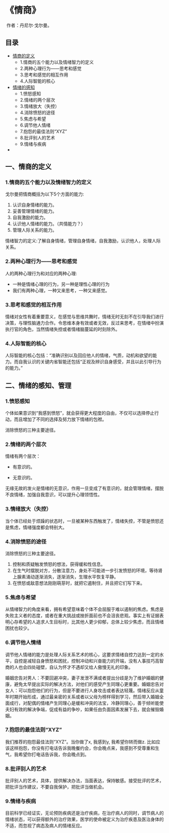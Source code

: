 # 《情商》

​	作者：丹尼尔·戈尔曼。

## 目录

* [情商的定义](#情商的定义)
  * 1.情商的五个能力以及情绪智力的定义
  * 2.两种心理行为——思考和感觉
  * 3.思考和感觉的相互作用
  * 4.人际智能的核心
* [情绪的感知](#情绪的感知)
  * 1.愤怒感知
  * 2.情绪的两个层次
  * 3.情绪放大（失控）
  * 4.消除愤怒的途径
  * 5.焦虑与希望
  * 6.调节他人情绪
  * 7.抱怨的最佳法则“XYZ”
  * 8.批评别人的艺术
  * 9.情绪与疾病
* ​



一、情商的定义
-----------

### 1.情商的五个能力以及情绪智力的定义

戈尔曼把情商概括为以下5个方面的能力: 

1. 认识自身情绪的能力。
2. 妥善管理情绪的能力。
3. 自我激励的能力。
4. 认识他人情绪的能力。（共情能力？）
5. 管理人际关系的能力。

情绪智力的定义:了解自身情绪，管理自身情绪，自我激励，认识他人，处理人际关系。

### 2.两种心理行为——思考和感觉

人的两种心理行为和对应的两种心理:

- 一种是情绪心理的行为，另一种是理性心理的行为
- 我们有两种心理，一种又来思考，一种又来感觉。

### 3.思考和感觉的相互作用

情绪对女性有着重要意义，在感觉与思维共舞时，情绪无时无刻不在引导我们进行决策，与理性脑通力合作。令思维本身有效或者无效，反过来思考，在情绪中扮演执行官的角色，当然情绪失控或者情绪脑蔓延的时刻除外。

### 4.人际智能的核心

人际智能的核心包括：“准确识别以及回应他人的情绪，气质，动机和欲望的能力。而自我认识的关键内省智能还包括“正视及辨识自身感受，并且以此引导行为的能力。”



二、情绪的感知、管理
-----------

### 1.愤怒感知

个体如果意识到“我感到愤怒”，就会获得更大程度的自由，不仅可以选择停止行动，而且增加了不同的选择及努力放下情绪的包袱。

消除愤怒的三种主要途径。

### 2.情绪的两个层次

情绪有两个层次：

- 有意识的。

- 无意识的。

无缘无故的发火是情绪的无意识，作用一旦变成了有意识的，就会管理情绪，摆脱不良情绪，加强自我意识，可以提升心理领悟性。

### 3.情绪放大（失控）

当个体已经处于烦躁的状态时，一旦被某种东西触发了，情绪失控，不管是愤怒还是焦虑，情绪强度都会特别大。

### 4.消除愤怒的途径

消除愤怒的三种主要途径。

1. 控制和质疑触发愤怒的想法，获得缓和性信息。
2. 在生气时摆脱对方，分散注意力，身处不可能进一步引发愤怒的环境，等待肾上腺素涌动逐渐消失，逐渐消失，生理水平恢复平静。
3. 在愤怒或敌意想法刚刚萌芽时，就把它遏制住，并且把它们写下来。

### 5.焦虑与希望

从情绪智力的角度来看，拥有希望意味着个体不会屈服于难以遏制的焦虑。焦虑是失败主义者的态度，或者在重大挑战或挫折面前也不会沮丧悲观。事实上有证据表明心存希望的人追求人生目标时，比其他人更少抑郁，总体上较少焦虑，而且情绪困扰也较少。

### 6.调节他人情绪

调节他人情绪的能力是处理人际关系艺术的核心，这要求情绪自控力达到一定的水平，自控是减轻自身愤怒和困扰，控制冲动和兴奋能力的开端，没有人事技巧高智商的人也会四处碰壁，自认为怀才不遇却又给人傲慢无礼的印象。

婚姻忠告对男人：不要回避冲突，妻子发泄不满或者提出分歧是为了维护婚姻的健康，避免太早提出实际的解决方法，对他们的感受产生同理心更重要。婚姻忠告对女人：可以抱怨他们的行为，但是不要进行人身攻击或者表达轻蔑。情绪反应从童年时期开始形成，通过最亲密的关系或者以父母为榜样得到学习，然后带入婚姻全面成行，对配偶的情绪产生同理心是缓和冲突的法宝，冷静同理心，善于倾听能使夫妇有效的解决争端，促成有益的争吵，如果任由负面因素发展下去，就会摧毁婚姻。

### 7.抱怨的最佳法则“XYZ”

我们推荐的抱怨最佳法则“XYZ”。当你做了x, 我感到y, 我希望你转而做z. 比如应该这样抱怨，你没有打电话告诉我晚餐约会，你会晚点来，我感到不受尊重和生气，我希望你打电话告诉我，你会晚点到。

### 8.批评别人的艺术

批评别人的艺术，具体，提供解决办法，当面表达，保持敏感。接受批评的艺术，把批评当作建议，不要自我保护，把批评当做机会。

### 9.情绪与疾病

目前科学已经证实，无论预防疾病还是治疗疾病，在治疗病人的同时，调节病人的情绪状态，可以获得额外的治疗效果，医学的使命被定义为治疗疾患及医治身体的不适，而忽视了病态及病人的情绪反应。

